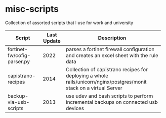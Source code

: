 # misc-scripts
Collection of assorted scripts that I use for work and university

| Script | Last Update | Description |
| --- | --- | --- |
| fortinet-fw/cofig-parser.py | 2022 | parses a fortinet firewall configuration and creates an excel sheet with the rule data |
| capistrano-recipes | 2014 | Collection of capistrano recipes for deploying a whole rails/unicorn/nginx/postgres/monit stack on a virtual Server |
| backup-via-usb-scripts | 2013 | use udev and bash scripts to perform incremental backups on connected usb devices |
